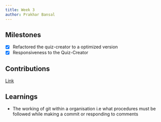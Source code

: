 ```yaml
---
title: Week 3
author: Prakhar Bansal
---
```


## Milestones
- [x] Refactored the quiz-creator to a optimized version
- [x] Responsiveness to the Quiz-Creator

## Contributions

[Link](https://github.com/avantifellows/quiz-creator/pull/9)

## Learnings

- The working of git within a organisation i.e what procedures must be followed while making a commit or responding to comments
